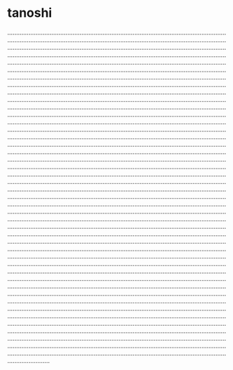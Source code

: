# tanoshi
........................................................................................................................................................................................................................................................................................................................................................................................................................................................................................................................................................................................................................................................................................................................................................................................................................................................................................................................................................................................................................................................................................................................................................................................................................................................................................................................................................................................................................................................................................................................................................................................................................................................................................................................................................................................................................................................................................................................................................................................................................................................................................................................................................................................................................................................................................................................................................................................................................................................................................................................................................................................................................................................................................................................................................................................................................................................................................................................................................................................................................................................................................................................................................................................................................................................................................................................................................................................................................................................................................................................................................................................................................................................................................................................................................................................................................................................................................................................................................................................................................................................................................................................................................................................................................................................................................................................................................................................................................................................................................................................................................................................................................................................................................................................................................................................................................................................................................................................................................................................................................................................................................................................................................................................................................................................................................................................................................................................................................................................................................................................................................................................................................................................................................................